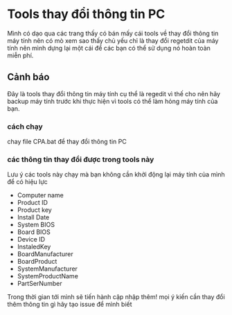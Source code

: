 # Tools thay đổi thông tin PC
Mình có dạo qua các trang thấy có bán mấy cái tools về thay đổi thông tin máy tính nên có mò xem sao thấy chủ yếu chỉ là thay đổi regetdit của máy tính nên mình dựng lại một cái để các bạn có thể sử dụng nó hoàn toàn miễn phí.


## Cảnh báo
Đây là tools thay đổi thông tin máy tính cụ thể là regedit vì thế cho nên hãy backup máy tính trước khi thực hiện vì tools có thể làm hỏng máy tính của bạn.

### cách chạy 
chay file CPA.bat để thay đổi thông tin PC

### các thông tin thay đổi được trong tools này
Lưu ý các tools này chạy mà bạn không cần khởi động lại máy tính của mình để có hiệu lực

- Computer name
- Product ID
- Product key 
- Install Date
- System BIOS
- Board BIOS
- Device ID
- InstaledKey
- BoardManufacturer
- BoardProduct
- SystemManufacturer
- SystemProductName
- PartSerNumber

Trong thời gian tới mình sẽ tiến hành cập nhập thêm! mọi ý kiến cần thay đổi thêm thông tin gì hãy tạo issue để mình biết